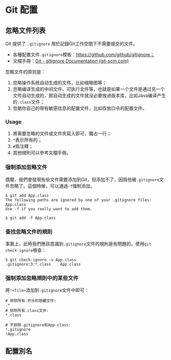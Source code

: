 # Git 配置

## 忽略文件列表

Git 提供了 `.gitignore` 用於記錄Git工作空間下不需要提交的文件。

- 各種配置文件`.gitignore`模板：https://github.com/github/gitignore；
- 文檔手冊：[Git - gitignore Documentation (git-scm.com)](https://git-scm.com/docs/gitignore)

忽略文件的原则是：

1. 忽略操作系统自动生成的文件，比如缩略图等；
2. 忽略编译生成的中间文件、可执行文件等，也就是如果一个文件是通过另一个文件自动生成的，那自动生成的文件就没必要放进版本库，比如Java编译产生的`.class`文件；
3. 忽略你自己的带有敏感信息的配置文件，比如存放口令的配置文件。

### Usage

1. 將需要忽略的文件或文件夾寫入即可，獨占一行；
2. `*`表示所有的；
3. `#`爲注釋；
4. 其他規則可以參考文檔手冊。

### 强制添加忽略文件

偶爾，我們會發現有些文件需要添加到Git，但添加不了，因爲他被`.gitignore`文件忽略了。這個時候，可以通過`-f`强制添加。

```shell
$ git add App.class
The following paths are ignored by one of your .gitignore files:
App.class
Use -f if you really want to add them.

$ git add -f App.class
```

### 查找忽略文件的規則

事實上，此時我們應該意識到`.gitignore`文件的規則是有問題的。使用`git check-ignore`檢查：

```
$ git check-ignore -v App.class
.gitignore:3:*.class	App.class
```

### 强制添加忽略規則中的某些文件

將`!<file>`添加到`.gitignore`文件中即可：

```shell
# 排除所有.开头的隐藏文件:
.*
# 排除所有.class文件:
*.class

# 不排除.gitignore和App.class:
!.gitignore
!App.class
```

## 配置別名